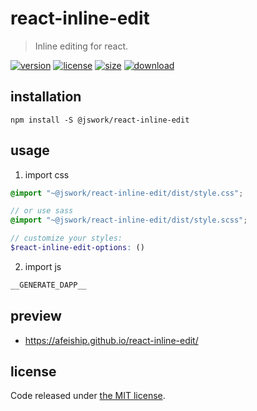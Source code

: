 # react-inline-edit
> Inline editing for react.

[![version][version-image]][version-url]
[![license][license-image]][license-url]
[![size][size-image]][size-url]
[![download][download-image]][download-url]

## installation
```shell
npm install -S @jswork/react-inline-edit
```

## usage
1. import css
  ```scss
  @import "~@jswork/react-inline-edit/dist/style.css";

  // or use sass
  @import "~@jswork/react-inline-edit/dist/style.scss";

  // customize your styles:
  $react-inline-edit-options: ()
  ```
2. import js
  ```js
__GENERATE_DAPP__
  ```

## preview
- https://afeiship.github.io/react-inline-edit/

## license
Code released under [the MIT license](https://github.com/afeiship/react-inline-edit/blob/master/LICENSE.txt).

[version-image]: https://img.shields.io/npm/v/@jswork/react-inline-edit
[version-url]: https://npmjs.org/package/@jswork/react-inline-edit

[license-image]: https://img.shields.io/npm/l/@jswork/react-inline-edit
[license-url]: https://github.com/afeiship/react-inline-edit/blob/master/LICENSE.txt

[size-image]: https://img.shields.io/bundlephobia/minzip/@jswork/react-inline-edit
[size-url]: https://github.com/afeiship/react-inline-edit/blob/master/dist/react-inline-edit.min.js

[download-image]: https://img.shields.io/npm/dm/@jswork/react-inline-edit
[download-url]: https://www.npmjs.com/package/@jswork/react-inline-edit

